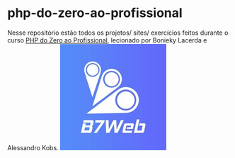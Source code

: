 # php-do-zero-ao-profissional

Nesse reposit&oacute;rio est&atilde;o todos os projetos/ sites/ exercícios feitos durante o curso <a href="https://phpdozeroaoprofissional.com.br/">PHP do Zero ao Profissional</a>, lecionado por Bonieky Lacerda e Alessandro Kobs.
<img src="cover.jpg" alt="B7Web">